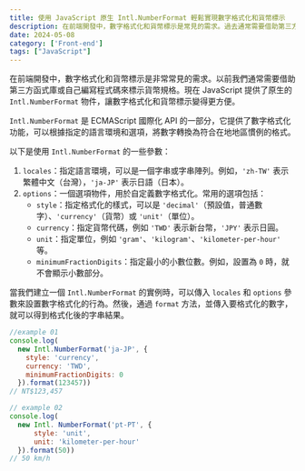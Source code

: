 ```yaml
---
title: 使用 JavaScript 原生 Intl.NumberFormat 輕鬆實現數字格式化和貨幣標示
description: 在前端開發中，數字格式化和貨幣標示是常見的需求。過去通常需要借助第三方函式庫或自行編寫程式碼來處理，現在 JavaScript 提供了原生的 Intl.NumberFormat 物件，讓數字格式化和貨幣標示變得更加方便。本文介紹了 Intl.NumberFormat 的使用方式，包括 locales 和 options 參數的設置，以及如何使用 format 方法獲得格式化後的結果。
date: 2024-05-08
category: ['Front-end']
tags: ["JavaScript"]
---
```


在前端開發中，數字格式化和貨幣標示是非常常見的需求。以前我們通常需要借助第三方函式庫或自己編寫程式碼來標示貨幣規格。現在 JavaScript 提供了原生的 `Intl.NumberFormat` 物件，讓數字格式化和貨幣標示變得更方便。

`Intl.NumberFormat` 是 ECMAScript 國際化 API 的一部分，它提供了數字格式化功能，可以根據指定的語言環境和選項，將數字轉換為符合在地地區慣例的格式。

以下是使用 `Intl.NumberFormat` 的一些參數：

1. `locales`：指定語言環境，可以是一個字串或字串陣列。例如，`'zh-TW'` 表示繁體中文（台灣），`'ja-JP'` 表示日語（日本）。
2. `options`：一個選項物件，用於自定義數字格式化。常用的選項包括：
    - `style`：指定格式化的樣式，可以是 `'decimal'`（預設值，普通數字）、`'currency'`（貨幣）或 `'unit'`（單位）。
    - `currency`：指定貨幣代碼，例如 `'TWD'` 表示新台幣，`'JPY'` 表示日圓。
    - `unit`：指定單位，例如 `'gram'`、`'kilogram'`、`'kilometer-per-hour'` 等。
    - `minimumFractionDigits`：指定最小的小數位數。例如，設置為 `0` 時，就不會顯示小數部分。

當我們建立一個 `Intl.NumberFormat` 的實例時，可以傳入 `locales` 和 `options` 參數來設置數字格式化的行為。然後，通過 `format` 方法，並傳入要格式化的數字，就可以得到格式化後的字串結果。

```javascript 
//example 01
console.log(
  new Intl.NumberFormat('ja-JP', { 
    style: 'currency',
    currency: 'TWD',
    minimumFractionDigits: 0
  }).format(123457))
// NT$123,457

// example 02
console.log(
  new Intl. NumberFormat('pt-PT', {
      style: 'unit',
      unit: 'kilometer-per-hour'
  }).format(50))
// 50 km/h
```
